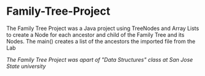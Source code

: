 # Family-Tree-Project
The Family Tree Project was a Java project using TreeNodes and Array Lists to create a Node for each ancestor and child of the Family Tree and its Nodes. The main() creates a list of the ancestors the imported file from the Lab

*The Family Tree Project was apart of "Data Structures" class at San Jose State university*
